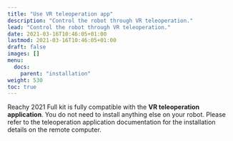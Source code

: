 ```yaml
---
title: "Use VR teleoperation app"
description: "Control the robot through VR teleoperation."
lead: "Control the robot through VR teleoperation."
date: 2021-03-16T10:46:05+01:00
lastmod: 2021-03-16T10:46:05+01:00
draft: false
images: []
menu:
  docs:
    parent: "installation"
weight: 530
toc: true
---
```


Reachy 2021 Full kit is fully compatible with the **VR teleoperation application**. You do not need to install anything else on your robot. 
Please refer to the teleoperation application documentation for the installation details on the remote computer.

